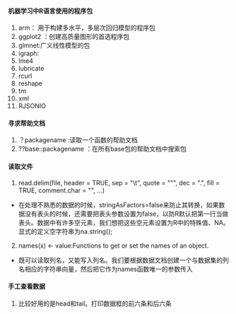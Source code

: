 #### 机器学习中R语言使用的程序包
1. arm： 用于构建多水平，多层次回归模型的程序包
2. ggplot2 ：创建高质量图形的首选程序包
3. glmnet:广义线性模型的包
4. igraph:
5. lme4
6. lubricate
7. rcurl
8. reshape
9. tm
10. xml
11. RJSONIO

#### 寻求帮助文档
1. ？packagename :读取一个函数的帮助文档
2. ??base::packagename ：在所有base包的帮助文档中搜索包

#### 读取文件
1. read.delim(file, header = TRUE, sep = "\t", quote = "\"",
           dec = ".", fill = TRUE, comment.char = "", ...)
* 在处理不熟悉的数据的时候，stringAsFactors=false来防止其转换，如果数据没有表头的时候，还需要把表头参数设置为false，以防R默认把第一行当做表头。数据中有许多空元素，我们想把这些空元素设置为R中的特殊值、NA。显式的定义空字符串为na.string();

2. names(x) <- value:Functions to get or set the names of an object.
  * 既可以读取列名，又能写入列名。我们要根据数据文档创建一个与数据集的列名相应的字符串向量，然后把它作为names函数唯一的参数传入

#### 手工查看数据
1. 比较好用的是head和tail。打印数据框的前六条和后六条

